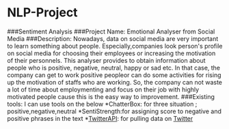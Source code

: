 # NLP-Project
###Sentiment Analysis
###Project Name: Emotional Analyser from Social Media
###Description:
   Nowadays, data on social media are very important to learn something about people. Especially,companies look person's profile on social media for choosing their employees or increasing the motivation of their personnels. This analyser provides to obtain information about people who is positive, negative, neutral, happy or sad etc. In that case, the company can get to work positive peopleor can do some activities for rising up the motivation of staffs who are working. So, the company can not waste a lot of time about employmenting and focus on their job with highly motivated people cause this is the easy way to improvement.
###Existing tools:
   I can use tools on the below
   *ChatterBox: for three situation ; positive,negative,neutral
   *SentiStrength:for assigning score to negative and positive phrases in the text
   *[TwitterAPI](https://twitter.com/twitterapi): for pulling data on [Twitter](https://twitter.com)
